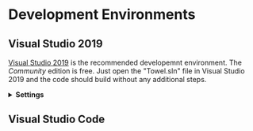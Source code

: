 # Development Environments

## Visual Studio 2019

[Visual Studio 2019](https://visualstudio.microsoft.com/) is the recommended developemnt environment. The *Community* edition is free. Just open the "Towel.sln" file in Visual Studio 2019 and the code should build without any additional steps.

<details>
<summary><strong>Settings</strong></summary>
<p>

These are some notes about settings I like to use when I code in Visual Studio. There are completely optional. Just install Visual Studio with the desktop 

#### Dark Theme
`Tools -> Options -> Environment -> General`

#### Control Click
`Tools -> Options -> Text Editor -> General`

Enable mouse click to perform Go to Definition = false

#### Shift Key Overrides
`Tools -> Options -> Environment -> Keyboard`

Window.CloseToolWindow = *Remove*
	
#### Show White Space Characters
`Tools -> Options -> Text Editor -> General`

View whitespace = true
	
#### Tabs
`Tools -> Options -> Text Editor -> All Languages -> Tabs`

Tab size  = 4

Keep tabs = true

#### Fonts and Colors
| Setting | Value |
| :---    | :--- |
| User Members - Constants         | RBG(220, 220, 220) |
| User Members - Enum Members      | RBG(220, 220, 220) |
| User Members - Constants         | RBG(220, 220, 220) |
| User Members - Events            | RBG(220, 220, 220) |
| User Members - Extension Methods | RBG(203, 133, 155) |
| User Members - Fields            | RBG(220, 220, 220) |
| User Members - Labels            | RBG(220, 220, 220) |
| User Members - Locals            | RBG(156, 220, 254) |
| User Members - Methods           | RBG(189,  99, 128) |
| User Members - Namespaces        | RBG(220, 220, 220) |
| User Members - Parameters        | RBG(156, 220, 254) |
| User Members - Properties        | RBG(220, 220, 220) |
| User Types - Classes             | RBG( 78, 201, 176) |
| User Types - Delegates           | RBG(189,  99, 197) |
| User Types - Enums               | RBG(255, 127,  39) |
| User Types - Interfaces          | RBG(184, 215, 163) |
| User Types - Structures          | RBG(255, 255, 128) |
| User Types - Type Parameters     | RBG(128, 128,   0) |

</p>
</details>

## Visual Studio Code

